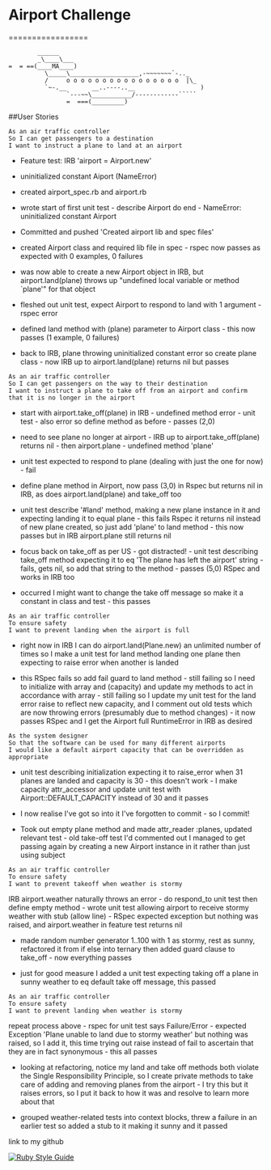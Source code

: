# Airport Challenge
=================

```
        ______
        _\____\___
=  = ==(____MA____)
          \_____\___________________,-~~~~~~~`-.._
          /     o o o o o o o o o o o o o o o o  |\_
          `~-.__       __..----..__                  )
                `---~~\___________/------------`````
                =  ===(_________)

```

##User Stories

```
As an air traffic controller 
So I can get passengers to a destination 
I want to instruct a plane to land at an airport
```

* Feature test: IRB 'airport = Airport.new'

* uninitialized constant Aiport (NameError)

* created airport_spec.rb and airport.rb

* wrote start of first unit test - describe Airport do end - 
NameError:
  uninitialized constant Airport

* Committed and pushed 'Created airport lib and spec files'

* created Airport class and required lib file in spec - rspec now passes as expected with 0 examples, 0 failures

* was now able to create a new Airport object in IRB, but airport.land(plane) throws up "undefined local variable or method `plane'" for that object

* fleshed out unit test, expect Airport to respond to land with 1 argument - rspec error

* defined land method with (plane) parameter to Airport class - this now passes (1 example, 0 failures)

* back to IRB, plane throwing uninitialized constant error so create plane class - now IRB up to airport.land(plane) returns nil but passes
 
```
As an air traffic controller 
So I can get passengers on the way to their destination 
I want to instruct a plane to take off from an airport and confirm that it is no longer in the airport
```

* start with airport.take_off(plane) in IRB - undefined method error - unit test - also error so define method as before - passes (2,0)

* need to see plane no longer at airport - IRB up to airport.take_off(plane) returns nil - then airport.plane - undefined method 'plane'

* unit test expected to respond to plane (dealing with just the one for now) - fail

* define plane method in Airport, now pass (3,0) in Rspec but returns nil in IRB, as does airport.land(plane) and take_off too

* unit test describe '#land' method, making a new plane instance in it and expecting landing it to equal plane - this fails Rspec it returns nil instead of new plane created, so just add 'plane' to land method - this now passes but in IRB airport.plane still returns nil

* focus back on take_off as per US - got distracted! - unit test describing take_off method expecting it to eq 'The plane has left the airport' string - fails, gets nil, so add that string to the method - passes (5,0) RSpec and works in IRB too

* occurred I might want to change the take off message so make it a constant in class and test - this passes

```
As an air traffic controller 
To ensure safety 
I want to prevent landing when the airport is full 
```
* right now in IRB I can do airport.land(Plane.new) an unlimited number of times so I make a unit test for land method landing one plane then expecting to raise error when another is landed

* this RSpec fails so add fail guard to land method - still failing so I need to initialize with array and (capacity) and update my methods to act in accordance with array - still failing so I update my unit test for the land error raise to reflect new capacity, and I comment out old tests which are now throwing errors (presumably due to method changes) - it now passes RSpec and I get the Airport full RuntimeError in IRB as desired

```
As the system designer
So that the software can be used for many different airports
I would like a default airport capacity that can be overridden as appropriate
```

* unit test describing initialization expecting it to raise_error when 31 planes are landed and capacity is 30 - this doesn't work - I make capacity attr_accessor and update unit test with Airport::DEFAULT_CAPACITY instead of 30 and it passes

* I now realise I've got so into it I've forgotten to commit - so I commit!

* Took out empty plane method and made attr_reader :planes, updated relevant test  - old take-off test I'd commented out I managed to get passing again by creating a new Airport instance in it rather than just using subject

```
As an air traffic controller 
To ensure safety 
I want to prevent takeoff when weather is stormy 
```

IRB airport.weather naturally throws an error - do respond_to unit test then define empty method - wrote unit test allowing airport to receive stormy weather with stub (allow line) - RSpec expected exception but nothing was raised, and airport.weather in feature test returns nil

* made random number generator 1..100 with 1 as stormy, rest as sunny, refactored it from if else into ternary then added guard clause to take_off - now everything passes

* just for good measure I added a unit test expecting taking off a plane in sunny weather to eq default take off message, this passed

```
As an air traffic controller 
To ensure safety 
I want to prevent landing when weather is stormy 
```

repeat process above - rspec for unit test says Failure/Error - expected Exception 'Plane unable to land due to stormy weather' but nothing was raised, so I add it, this time trying out raise instead of fail to ascertain that they are in fact synonymous - this all passes

* looking at refactoring, notice my land and take off methods both violate the Single Responsibility Principle, so I create private methods to take care of adding and removing planes from the airport - I try this but it raises errors, so I put it back to how it was and resolve to learn more about that 

* grouped weather-related tests into context blocks, threw a failure in an earlier test so added a stub to it making it sunny and it passed

link to my github

[![Ruby Style Guide](https://img.shields.io/badge/code_style-rubocop-brightgreen.svg)](https://github.com/rubocop/rubocop)